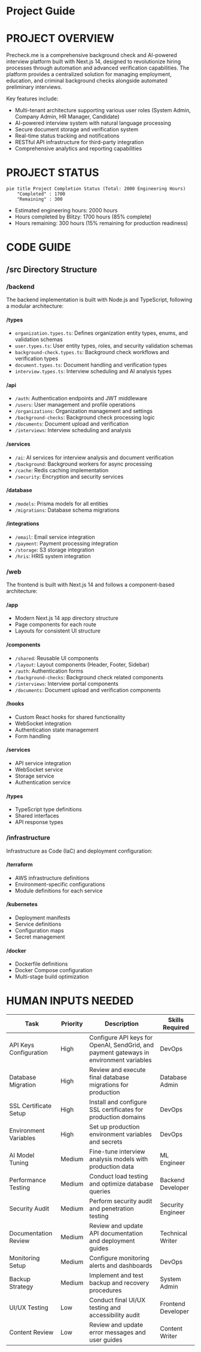 # Project Guide

# PROJECT OVERVIEW
Precheck.me is a comprehensive background check and AI-powered interview platform built with Next.js 14, designed to revolutionize hiring processes through automation and advanced verification capabilities. The platform provides a centralized solution for managing employment, education, and criminal background checks alongside automated preliminary interviews.

Key features include:
- Multi-tenant architecture supporting various user roles (System Admin, Company Admin, HR Manager, Candidate)
- AI-powered interview system with natural language processing
- Secure document storage and verification system
- Real-time status tracking and notifications
- RESTful API infrastructure for third-party integration
- Comprehensive analytics and reporting capabilities

# PROJECT STATUS

```mermaid
pie title Project Completion Status (Total: 2000 Engineering Hours)
    "Completed" : 1700
    "Remaining" : 300
```

- Estimated engineering hours: 2000 hours
- Hours completed by Blitzy: 1700 hours (85% complete)
- Hours remaining: 300 hours (15% remaining for production readiness)

# CODE GUIDE

## /src Directory Structure

### /backend
The backend implementation is built with Node.js and TypeScript, following a modular architecture:

#### /types
- `organization.types.ts`: Defines organization entity types, enums, and validation schemas
- `user.types.ts`: User entity types, roles, and security validation schemas
- `background-check.types.ts`: Background check workflows and verification types
- `document.types.ts`: Document handling and verification types
- `interview.types.ts`: Interview scheduling and AI analysis types

#### /api
- `/auth`: Authentication endpoints and JWT middleware
- `/users`: User management and profile operations
- `/organizations`: Organization management and settings
- `/background-checks`: Background check processing logic
- `/documents`: Document upload and verification
- `/interviews`: Interview scheduling and analysis

#### /services
- `/ai`: AI services for interview analysis and document verification
- `/background`: Background workers for async processing
- `/cache`: Redis caching implementation
- `/security`: Encryption and security services

#### /database
- `/models`: Prisma models for all entities
- `/migrations`: Database schema migrations

#### /integrations
- `/email`: Email service integration
- `/payment`: Payment processing integration
- `/storage`: S3 storage integration
- `/hris`: HRIS system integration

### /web
The frontend is built with Next.js 14 and follows a component-based architecture:

#### /app
- Modern Next.js 14 app directory structure
- Page components for each route
- Layouts for consistent UI structure

#### /components
- `/shared`: Reusable UI components
- `/layout`: Layout components (Header, Footer, Sidebar)
- `/auth`: Authentication forms
- `/background-checks`: Background check related components
- `/interviews`: Interview portal components
- `/documents`: Document upload and verification components

#### /hooks
- Custom React hooks for shared functionality
- WebSocket integration
- Authentication state management
- Form handling

#### /services
- API service integration
- WebSocket service
- Storage service
- Authentication service

#### /types
- TypeScript type definitions
- Shared interfaces
- API response types

### /infrastructure
Infrastructure as Code (IaC) and deployment configuration:

#### /terraform
- AWS infrastructure definitions
- Environment-specific configurations
- Module definitions for each service

#### /kubernetes
- Deployment manifests
- Service definitions
- Configuration maps
- Secret management

#### /docker
- Dockerfile definitions
- Docker Compose configuration
- Multi-stage build optimization

# HUMAN INPUTS NEEDED

| Task | Priority | Description | Skills Required |
|------|----------|-------------|----------------|
| API Keys Configuration | High | Configure API keys for OpenAI, SendGrid, and payment gateways in environment variables | DevOps |
| Database Migration | High | Review and execute final database migrations for production | Database Admin |
| SSL Certificate Setup | High | Install and configure SSL certificates for production domains | DevOps |
| Environment Variables | High | Set up production environment variables and secrets | DevOps |
| AI Model Tuning | Medium | Fine-tune interview analysis models with production data | ML Engineer |
| Performance Testing | Medium | Conduct load testing and optimize database queries | Backend Developer |
| Security Audit | Medium | Perform security audit and penetration testing | Security Engineer |
| Documentation Review | Medium | Review and update API documentation and deployment guides | Technical Writer |
| Monitoring Setup | Medium | Configure monitoring alerts and dashboards | DevOps |
| Backup Strategy | Medium | Implement and test backup and recovery procedures | System Admin |
| UI/UX Testing | Low | Conduct final UI/UX testing and accessibility audit | Frontend Developer |
| Content Review | Low | Review and update error messages and user guides | Content Writer |